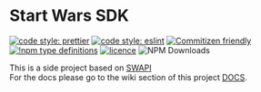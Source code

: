 # Start Wars SDK  
[![code style: prettier](https://img.shields.io/badge/code_style-prettier-ff69b4.svg?style=flat-square)](https://github.com/prettier/prettier)
[![code style: eslint](https://img.shields.io/badge/lintener-eslint-yellowgreen)](https://github.com/eslint/eslint)
[![Commitizen friendly](https://img.shields.io/badge/commitizen-friendly-brightgreen.svg)](http://commitizen.github.io/cz-cli/)
[![!npm type definitions](https://img.shields.io/npm/types/typescript)](https://github.com/microsoft/TypeScript)
[![licence](https://img.shields.io/badge/licence-MIT-success)](https://choosealicense.com/)
![NPM Downloads](https://img.shields.io/npm/dw/swapi-ts-sdk)

This is a side project based on [SWAPI](https://github.com/Juriy/swapi)  
For the docs please go to the wiki section of this project [DOCS](https://github.com/Gio85/swapi-ts-sdk/wiki).

